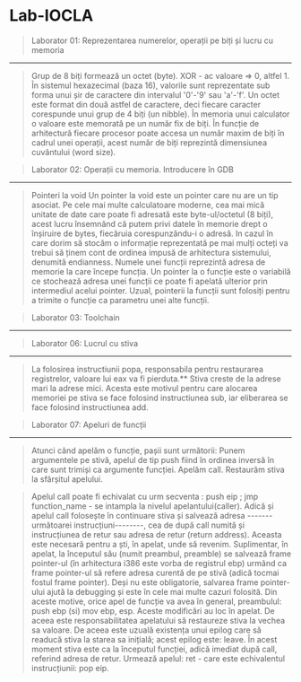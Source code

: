 # Lab-IOCLA

>Laborator 01: Reprezentarea numerelor, operații pe biți și lucru cu memoria
-----
> Grup de 8 biți formează un octet (byte).
  XOR - ac valoare => 0, altfel 1.
În sistemul hexazecimal (baza 16), valorile sunt reprezentate sub forma unui șir de caractere din intervalul '0'-'9' sau 'a'-'f'. Un octet este format din două astfel de caractere, deci fiecare caracter corespunde unui grup de 4 biți (un nibble).
În memoria unui calculator o valoare este memorată pe un număr fix de biți. În funcție de arhitectură fiecare procesor poate accesa un număr maxim de biți în cadrul unei operații, acest număr de biți reprezintă dimensiunea cuvântului (word size).


>Laborator 02: Operații cu memoria. Introducere în GDB
-----
>Pointeri la void
Un pointer la void este un pointer care nu are un tip asociat.
Pe cele mai multe calculatoare moderne, cea mai mică unitate de date care poate fi adresată este byte-ul/octetul (8 biți), acest lucru însemnând că putem privi datele în memorie drept o înșiruire de bytes, fiecăruia corespunzându-i o adresă. In cazul în care dorim să stocăm o informație reprezentată pe mai mulți octeți va trebui să ținem cont de ordinea impusă de arhitectura sistemului, denumită endianness.
Numele unei funcții reprezintă adresa de memorie la care începe funcția. Un pointer la o funcție este o variabilă ce stochează adresa unei funcții ce poate fi apelată ulterior prin intermediul acelui pointer. Uzual, pointerii la funcții sunt folosiți pentru a trimite o funcție ca parametru unei alte funcții.

>Laborator 03: Toolchain
-----

>Laborator 06: Lucrul cu stiva
-----
>La folosirea instructiunii popa, responsabila pentru restaurarea registrelor, valoare lui eax va fi pierduta.**
Stiva creste de la adrese mari la adrese mici. Acesta este motivul pentru care alocarea memoriei pe stiva se face folosind instructiunea sub, iar eliberarea se face folosind instructiunea add.

>Laborator 07: Apeluri de funcții
-----
>Atunci când apelăm o funcție, pașii sunt următorii:
Punem argumentele pe stivă, apelul de tip push fiind în ordinea inversă în care sunt trimiși ca argumente funcției. Apelăm call. Restaurăm stiva la sfârșitul apelului.

>Apelul call poate fi echivalat cu urm secventa : push eip ; jmp function_name - se intampla la nivelul apelantului(caller). Adică și apelul call folosește în continuare stiva și salvează adresa -------următoarei instrucțiuni--------, cea de după call numită și instrucțiunea de retur sau adresa de retur (return address). Aceasta este necesară pentru a ști, în apelat, unde să revenim. 
Suplimentar, în apelat, la începutul său (numit preambul, preamble) se salvează frame pointer-ul (în arhitectura i386 este vorba de registrul ebp) urmând ca frame pointer-ul să refere adresa curentă de pe stivă (adică tocmai fostul frame pointer). 
Deși nu este obligatorie, salvarea frame pointer-ului ajută la debugging și este în cele mai multe cazuri folosită. Din aceste motive, orice apel de funcție va avea în general, preambulul: push ebp (si) mov ebp, esp.
Aceste modificări au loc în apelat. De aceea este responsabilitatea apelatului să restaureze stiva la vechea sa valoare. De aceea este uzuală existența unui epilog care să readucă stiva la starea sa inițială; acest epilog este: leave.
În acest moment stiva este ca la începutul funcției, adică imediat după call, referind adresa de retur. Urmează apelul: ret - care este echivalentul instrucțiunii: pop eip.







